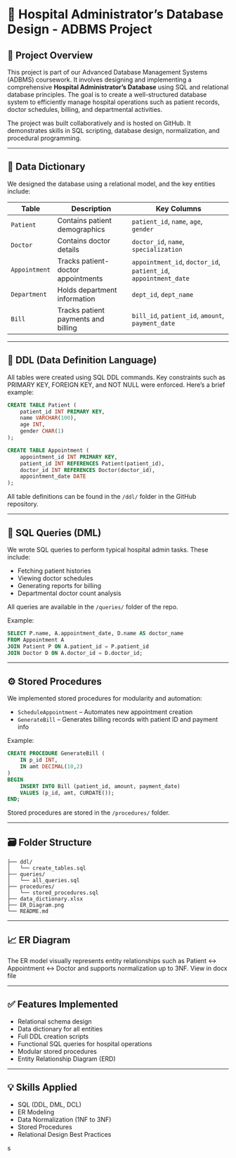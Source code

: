 # 🏥 Hospital Administrator’s Database Design - ADBMS Project

## 📘 Project Overview
This project is part of our Advanced Database Management Systems (ADBMS) coursework. It involves designing and implementing a comprehensive **Hospital Administrator’s Database** using SQL and relational database principles. The goal is to create a well-structured database system to efficiently manage hospital operations such as patient records, doctor schedules, billing, and departmental activities.

The project was built collaboratively and is hosted on GitHub. It demonstrates skills in SQL scripting, database design, normalization, and procedural programming.

---

## 📁 Data Dictionary
We designed the database using a relational model, and the key entities include:

| Table         | Description                          | Key Columns                          |
|---------------|--------------------------------------|---------------------------------------|
| `Patient`     | Contains patient demographics        | `patient_id`, `name`, `age`, `gender` |
| `Doctor`      | Contains doctor details              | `doctor_id`, `name`, `specialization` |
| `Appointment` | Tracks patient-doctor appointments   | `appointment_id`, `doctor_id`, `patient_id`, `appointment_date` |
| `Department`  | Holds department information         | `dept_id`, `dept_name`                |
| `Bill`        | Tracks patient payments and billing  | `bill_id`, `patient_id`, `amount`, `payment_date` |

---

## 🧱 DDL (Data Definition Language)
All tables were created using SQL DDL commands. Key constraints such as PRIMARY KEY, FOREIGN KEY, and NOT NULL were enforced. Here’s a brief example:

```sql
CREATE TABLE Patient (
    patient_id INT PRIMARY KEY,
    name VARCHAR(100),
    age INT,
    gender CHAR(1)
);

CREATE TABLE Appointment (
    appointment_id INT PRIMARY KEY,
    patient_id INT REFERENCES Patient(patient_id),
    doctor_id INT REFERENCES Doctor(doctor_id),
    appointment_date DATE
);
```

All table definitions can be found in the `/ddl/` folder in the GitHub repository.

---

## 📌 SQL Queries (DML)
We wrote SQL queries to perform typical hospital admin tasks. These include:

- Fetching patient histories
- Viewing doctor schedules
- Generating reports for billing
- Departmental doctor count analysis

All queries are available in the `/queries/` folder of the repo.

Example:
```sql
SELECT P.name, A.appointment_date, D.name AS doctor_name
FROM Appointment A
JOIN Patient P ON A.patient_id = P.patient_id
JOIN Doctor D ON A.doctor_id = D.doctor_id;
```

---

## ⚙️ Stored Procedures
We implemented stored procedures for modularity and automation:

- `ScheduleAppointment` – Automates new appointment creation
- `GenerateBill` – Generates billing records with patient ID and payment info

Example:
```sql
CREATE PROCEDURE GenerateBill (
    IN p_id INT,
    IN amt DECIMAL(10,2)
)
BEGIN
    INSERT INTO Bill (patient_id, amount, payment_date)
    VALUES (p_id, amt, CURDATE());
END;
```

Stored procedures are stored in the `/procedures/` folder.

---

## 🗃️ Folder Structure
```
├── ddl/
│   └── create_tables.sql
├── queries/
│   └── all_queries.sql
├── procedures/
│   └── stored_procedures.sql
├── data_dictionary.xlsx
├── ER_Diagram.png
└── README.md
```

---

## 📈 ER Diagram
The ER model visually represents entity relationships such as Patient ↔ Appointment ↔ Doctor and supports normalization up to 3NF. View in docx file 

---

## ✅ Features Implemented
- Relational schema design
- Data dictionary for all entities
- Full DDL creation scripts
- Functional SQL queries for hospital operations
- Modular stored procedures
- Entity Relationship Diagram (ERD)

---

## 💡 Skills Applied
- SQL (DDL, DML, DCL)
- ER Modeling
- Data Normalization (1NF to 3NF)
- Stored Procedures
- Relational Design Best Practices

s
